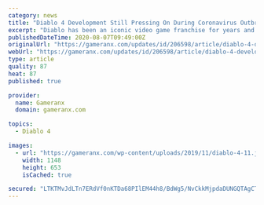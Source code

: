 ```yaml
---
category: news
title: "Diablo 4 Development Still Pressing On During Coronavirus Outbreak"
excerpt: "Diablo has been an iconic video game franchise for years and fans were incredibly eager to see Diablo 4 get announced. The video game development process has been in full swing with Rod Fergusson ..."
publishedDateTime: 2020-08-07T09:49:00Z
originalUrl: "https://gameranx.com/updates/id/206598/article/diablo-4-development-still-pressing-on-during-coronavirus-outbreak/"
webUrl: "https://gameranx.com/updates/id/206598/article/diablo-4-development-still-pressing-on-during-coronavirus-outbreak/"
type: article
quality: 87
heat: 87
published: true

provider:
  name: Gameranx
  domain: gameranx.com

topics:
  - Diablo 4

images:
  - url: "https://gameranx.com/wp-content/uploads/2019/11/diablo-4-11.jpg"
    width: 1148
    height: 653
    isCached: true

secured: "LTKTMvJdLTn7ERdVf0nKTDa68PIlEM44h8/BdWg5/NvCkkMjpdaDUNGQTAgCTUqp4D2J0f/9QuZdAURZHkBHK9a6TpsyJZrbOt40IEmVmIrfwT8D6HB/otroB7C1h1YlW3XgAiy/wE55xl7E36bXE6ovqDObkIuSNCZr9TkvbQatATi67R0TNkuc+D+wLHWo0lMahsGzgVICiM7LgSIGoqDThQIaWNGssRfF0w1I28O61vmVcfv15rLGuEj+FUJm9JraSwZu/pj7MBqEu4reZkMuPIUmfE1Ffi6psG/8M/39fUcnCDKktTZfJDuSvMXtLIjYB8Z2p+TqXUABktv8F01O6Kdw8oYMT75HGrSqLm8=;X4tUgRzRxz7V6uIkJnYAYw=="
---
```


